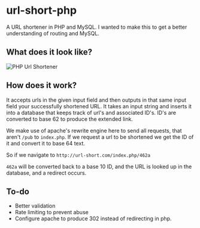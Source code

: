 # url-short-php
A URL shortener in PHP and MySQL.  I wanted to make this to get a better understanding of routing and MySQL.

## What does it look like?
![PHP Url Shortener](https://davidyoung.tech/im/urlshort.jpg "PHP Url Shortener")

## How does it work?
It accepts urls in the given input field and then outputs in that same input field your successfully shortened URL. It takes an input string and inserts it into a database that keeps track of url's and associated ID's. ID's are converted to base 62 to produce the extended link.

We make use of apache's rewrite engine here to send all requests, that aren't `/pub` to `index.php`.
If we request a url to be shortened we get the ID of it and convert it to base 64 text.

So if we navigate to `http://url-short.com/index.php/462a`

`462a` will be converted back to a base 10 ID, and the URL is looked up in the database, and a redirect occurs.

## To-do
* Better validation
* Rate limiting to prevent abuse
* Configure apache to produce 302 instead of redirecting in php.
